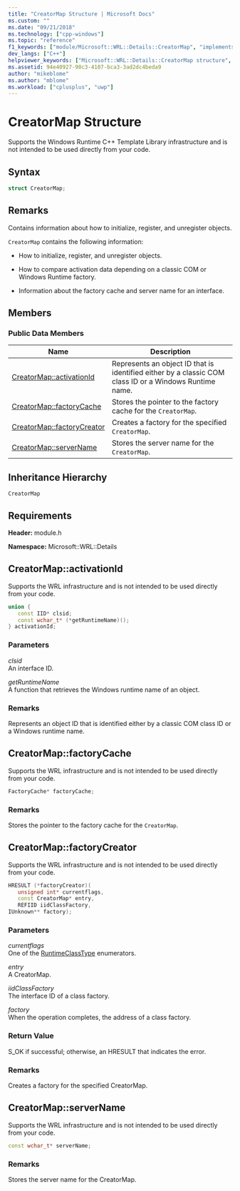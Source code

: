```yaml
---
title: "CreatorMap Structure | Microsoft Docs"
ms.custom: ""
ms.date: "09/21/2018"
ms.technology: ["cpp-windows"]
ms.topic: "reference"
f1_keywords: ["module/Microsoft::WRL::Details::CreatorMap", "implements/Microsoft::WRL::Details::CreatorMap", "module/Microsoft::WRL::Details::CreatorMap::activationId", "module/Microsoft::WRL::Details::CreatorMap::factoryCache", "module/Microsoft::WRL::Details::CreatorMap::factoryCreator", "module/Microsoft::WRL::Details::CreatorMap::serverName"]
dev_langs: ["C++"]
helpviewer_keywords: ["Microsoft::WRL::Details::CreatorMap structure", "Microsoft::WRL::Details::CreatorMap::activationId data member", "Microsoft::WRL::Details::CreatorMap::factoryCache data member", "Microsoft::WRL::Details::CreatorMap::factoryCreator data member", "Microsoft::WRL::Details::CreatorMap::serverName data member"]
ms.assetid: 94e40927-90c3-4107-bca3-3ad2dc4beda9
author: "mikeblome"
ms.author: "mblome"
ms.workload: ["cplusplus", "uwp"]
---
```

# CreatorMap Structure

Supports the Windows Runtime C++ Template Library infrastructure and is not intended to be used directly from your code.

## Syntax

```cpp
struct CreatorMap;
```

## Remarks

Contains information about how to initialize, register, and unregister objects.

`CreatorMap` contains the following information:

- How to initialize, register, and unregister objects.

- How to compare activation data depending on a classic COM or Windows Runtime factory.

- Information about the factory cache and server name for an interface.

## Members

### Public Data Members

Name                                          | Description
--------------------------------------------- | ------------------------------------------------------------------------------------------------------
[CreatorMap::activationId](#activationid)     | Represents an object ID that is identified either by a classic COM class ID or a Windows Runtime name.
[CreatorMap::factoryCache](#factorycache)     | Stores the pointer to the factory cache for the `CreatorMap`.
[CreatorMap::factoryCreator](#factorycreator) | Creates a factory for the specified `CreatorMap`.
[CreatorMap::serverName](#servername)         | Stores the server name for the `CreatorMap`.

## Inheritance Hierarchy

`CreatorMap`

## Requirements

**Header:** module.h

**Namespace:** Microsoft::WRL::Details

## <a name="activationid"></a>CreatorMap::activationId

Supports the WRL infrastructure and is not intended to be used directly from your code.

```cpp
union {
   const IID* clsid;
   const wchar_t* (*getRuntimeName)();
} activationId;
```

### Parameters

*clsid*<br/>
An interface ID.

*getRuntimeName*<br/>
A function that retrieves the Windows runtime name of an object.

### Remarks

Represents an object ID that is identified either by a classic COM class ID or a Windows runtime name.

## <a name="factorycache"></a>CreatorMap::factoryCache

Supports the WRL infrastructure and is not intended to be used directly from your code.

```cpp
FactoryCache* factoryCache;
```

### Remarks

Stores the pointer to the factory cache for the `CreatorMap`.

## <a name="factorycreator"></a>CreatorMap::factoryCreator

Supports the WRL infrastructure and is not intended to be used directly from your code.

```cpp
HRESULT (*factoryCreator)(
   unsigned int* currentflags,
   const CreatorMap* entry,
   REFIID iidClassFactory,
IUnknown** factory);
```

### Parameters

*currentflags*<br/>
One of the [RuntimeClassType](../windows/runtimeclasstype-enumeration.md) enumerators.

*entry*<br/>
A CreatorMap.

*iidClassFactory*<br/>
The interface ID of a class factory.

*factory*<br/>
When the operation completes, the address of a class factory.

### Return Value

S_OK if successful; otherwise, an HRESULT that indicates the error.

### Remarks

Creates a factory for the specified CreatorMap.

## <a name="servername"></a>CreatorMap::serverName

Supports the WRL infrastructure and is not intended to be used directly from your code.

```cpp
const wchar_t* serverName;
```

### Remarks

Stores the server name for the CreatorMap.
